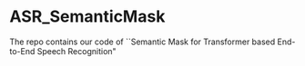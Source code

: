 # ASR_SemanticMask
The repo contains our code of ``Semantic Mask for Transformer based End-to-End Speech Recognition"
